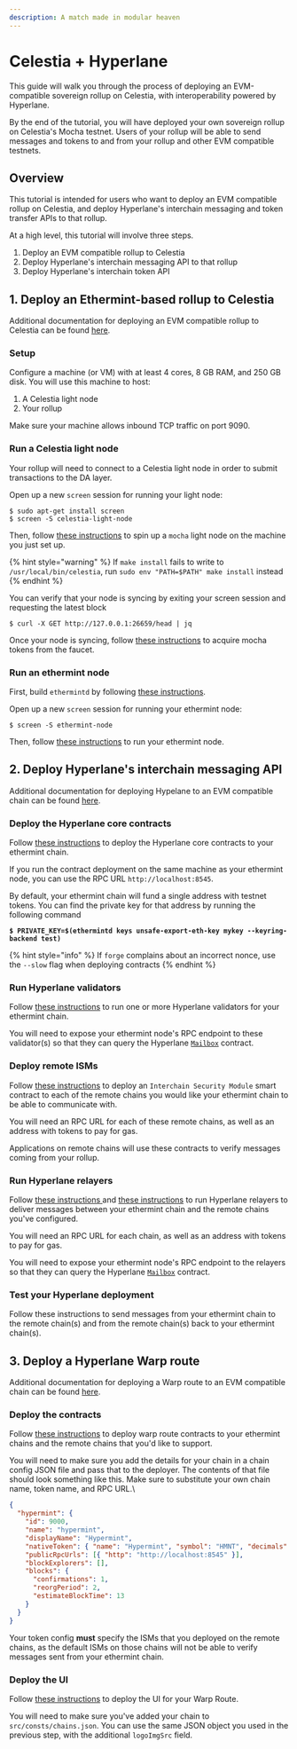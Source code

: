 ```yaml
---
description: A match made in modular heaven
---
```


# Celestia + Hyperlane

This guide will walk you through the process of deploying an EVM-compatible sovereign rollup on Celestia, with interoperability powered by Hyperlane.

By the end of the tutorial, you will have deployed your own sovereign rollup on Celestia's Mocha testnet. Users of your rollup will be able to send messages and tokens to and from your rollup and other EVM compatible testnets.

## &#x20;Overview

This tutorial is intended for users who want to deploy an EVM compatible rollup on Celestia, and deploy Hyperlane's interchain messaging and token transfer APIs to that rollup.

At a high level, this tutorial will involve three steps.

1. Deploy an EVM compatible rollup to Celestia
2. Deploy Hyperlane's interchain messaging API to that rollup
3. Deploy Hyperlane's interchain token API

## 1. Deploy an Ethermint-based rollup to Celestia

Additional documentation for deploying an EVM compatible rollup to Celestia can be found [here](https://docs.celestia.org/developers/ethermint).

### Setup

Configure a machine (or VM) with at least 4 cores, 8 GB RAM, and 250 GB disk. You will use this machine to host:

1. A Celestia light node
2. Your rollup

Make sure your machine allows inbound TCP traffic on port 9090.

### Run a Celestia light node

Your rollup will need to connect to a Celestia light node in order to submit transactions to the DA layer.

Open up a new `screen` session for running your light node:

```
$ sudo apt-get install screen
$ screen -S celestia-light-node
```

Then, follow [these instructions](https://docs.celestia.org/developers/node-tutorial) to spin up a `mocha` light node on the machine you just set up.

{% hint style="warning" %}
If `make install` fails to write to `/usr/local/bin/celestia`, run `sudo env "PATH=$PATH" make install` instead
{% endhint %}

&#x20;You can verify that your node is syncing by exiting your screen session and requesting the latest block

```
$ curl -X GET http://127.0.0.1:26659/head | jq
```

Once your node is syncing, follow [these instructions](https://docs.celestia.org/developers/node-tutorial#keys-and-wallets) to acquire mocha tokens from the faucet.

### Run an ethermint node

First, build `ethermintd` by following [these instructions](https://docs.celestia.org/developers/rollmint-on-ethermint).

Open up a new `screen` session for running your ethermint node:

```
$ screen -S ethermint-node
```

Then, follow [these instructions](https://docs.celestia.org/developers/instantiate-ethermint#instantiating-the-ethermint-rollup) to run your ethermint node.

## 2. Deploy Hyperlane's interchain messaging API

Additional documentation for deploying Hypelane to an EVM compatible chain can be found [here](../operators/deployers.md).

### Deploy the Hyperlane core contracts

Follow [these instructions](../operators/deployers.md#1.-deploy-the-core-smart-contracts) to deploy the Hyperlane core contracts to your ethermint chain.

If you run the contract deployment on the same machine as your ethermint node, you can use the RPC URL `http://localhost:8545`.

By default, your ethermint chain will fund a single address with testnet tokens. You can find the private key for that address by running the following command

<pre class="language-bash"><code class="lang-bash"><strong>$ PRIVATE_KEY=$(ethermintd keys unsafe-export-eth-key mykey --keyring-backend test)
</strong></code></pre>

{% hint style="info" %}
If `forge` complains about an incorrect nonce, use the `--slow` flag when deploying contracts&#x20;
{% endhint %}

### Run Hyperlane validators

Follow [these instructions](../operators/deployers.md#2.-run-validators) to run one or more Hyperlane validators for your ethermint chain.

You will need to expose your ethermint node's RPC endpoint to these validator(s) so that they can query the Hyperlane [`Mailbox`](../protocol/messaging.md) contract.

### Deploy remote ISMs

Follow [these instructions](../operators/deployers.md#3.-deploy-remote-isms) to deploy an `Interchain Security Module` smart contract to each of the remote chains you would like your ethermint chain to be able to communicate with.

You will need an RPC URL for each of these remote chains, as well as an address with tokens to pay for gas.&#x20;

Applications on remote chains will use these contracts to verify messages coming from your rollup.

### Run Hyperlane relayers

Follow [these instructions ](../operators/deployers.md#4.-run-a-relayer-for-the-local-chain)and [these instructions](../operators/deployers.md#5.-run-relayer-s-for-the-remote-chain-s) to run Hyperlane relayers to deliver messages between your ethermint chain and the remote chains you've configured.

You will need an RPC URL for each chain, as well as an address with tokens to pay for gas.&#x20;

You will need to expose your ethermint node's RPC endpoint to the relayers so that they can query the Hyperlane [`Mailbox`](../protocol/messaging.md) contract.

### Test your Hyperlane deployment

Follow these instructions to send messages from your ethermint chain to the remote chain(s) and from the remote chain(s) back to your ethermint chain(s).

## 3. Deploy a Hyperlane Warp route

Additional documentation for deploying a Warp route to an EVM compatible chain can be found [here](quickstarts/deploy-a-warp-route.md).

### Deploy the contracts

Follow [these instructions](quickstarts/deploy-a-warp-route.md) to deploy warp route contracts to your ethermint chains and the remote chains that you'd like to support.

You will need to make sure you add the details for your chain in a chain config JSON file and pass that to the deployer. The contents of that file should look something like this. Make sure to substitute your own chain name, token name, and RPC URL.\


```json
{
  "hypermint": {
    "id": 9000,
    "name": "hypermint",
    "displayName": "Hypermint",
    "nativeToken": { "name": "Hypermint", "symbol": "HMNT", "decimals": 18 },
    "publicRpcUrls": [{ "http": "http://localhost:8545" }],
    "blockExplorers": [],
    "blocks": {
      "confirmations": 1,
      "reorgPeriod": 2,
      "estimateBlockTime": 13
    }
  }
}
```

Your token config **must** specify the ISMs that you deployed on the remote chains, as the default ISMs on those chains will not be able to verify messages sent from your ethermint chain.

### Deploy the UI

Follow [these instructions](quickstarts/deploy-the-ui-for-your-warp-route.md) to deploy the UI for your Warp Route.

You will need to make sure you've added your chain to `src/consts/chains.json`. You can use the same JSON object you used in the previous step, with the additional `logoImgSrc` field.

